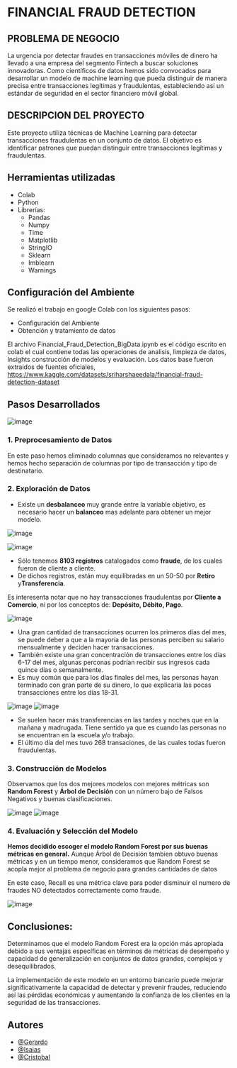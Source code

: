 # FINANCIAL FRAUD DETECTION

## PROBLEMA DE NEGOCIO

La urgencia por detectar fraudes en transacciones móviles de dinero ha llevado a una empresa del segmento Fintech a buscar soluciones innovadoras. Como científicos de datos hemos sido convocados para desarrollar un modelo de machine learning que pueda distinguir de manera precisa entre transacciones legítimas y fraudulentas, estableciendo así un estándar de seguridad en el sector financiero móvil global.

## DESCRIPCION DEL PROYECTO

Este proyecto utiliza técnicas de Machine Learning para detectar transacciones fraudulentas en un conjunto de datos. El objetivo es identificar patrones que puedan distinguir entre transacciones legítimas y fraudulentas.

## Herramientas utilizadas
- Colab
- Python
- Librerías:
  - Pandas
  - Numpy
  - Time
  - Matplotlib
  - StringIO
  - Sklearn
  - Imblearn
  - Warnings

## Configuración del Ambiente
Se realizó el trabajo en google Colab con los siguientes pasos:
- Configuración del Ambiente
- Obtención y tratamiento de datos

El archivo Financial_Fraud_Detection_BigData.ipynb es el código escrito en colab el cual contiene todas las operaciones de analisis, limpieza de datos, Insights construcción de modelos y evaluación.
Los datos base fueron extraidos de fuentes oficiales, https://www.kaggle.com/datasets/sriharshaeedala/financial-fraud-detection-dataset

## Pasos Desarrollados
![image](https://github.com/TigerXHero/Financial-Fraud-Detection/blob/main/images/pasos.png)

### 1. Preprocesamiento de Datos
En este paso hemos eliminado columnas que consideramos no relevantes y hemos hecho separación de columnas por tipo de transacción y tipo de destinatario.

### 2. Exploración de Datos

*   Existe un **desbalanceo** muy grande entre la variable objetivo, es necesario hacer un **balanceo** mas adelante para obtener un mejor modelo.

![image](https://github.com/TigerXHero/Financial-Fraud-Detection/blob/main/images/distribucion_fraudes.png)
  
![image](https://github.com/TigerXHero/Financial-Fraud-Detection/blob/main/images/transacciones_x_destinatario.png)

*   Sólo tenemos **8103 registros** catalogados como **fraude**, de los cuales fueron de cliente a cliente.
*   De dichos registros, están muy equilibradas en un 50-50 por  **Retiro** y**Transferencia**.

Es interesenta notar que no hay transacciones fraudulentas por **Cliente a Comercio**, ni por los conceptos de: **Depósito, Débito, Pago**.

![image](https://github.com/TigerXHero/Financial-Fraud-Detection/blob/main/images/transacciones_mes.png)

*   Una gran cantidad de transacciones ocurren los primeros días del mes, se puede deber a que a la mayoría de las personas perciben su salario mensualmente y deciden hacer transacciones.
*   También existe una gran concentración de transacciones entre los días 6-17 del mes, algunas perconas podrían recibir sus ingresos cada quince días o semanalmente.
*   Es muy común que para los días finales del mes, las personas hayan terminado con gran parte de su dinero, lo que explicaría las pocas transacciones entre los días 18-31.

![image](https://github.com/TigerXHero/Financial-Fraud-Detection/blob/main/images/transacciones_fraude.png)
![image](https://github.com/TigerXHero/Financial-Fraud-Detection/blob/main/images/transacciones_rango_horario.png)

*   Se suelen hacer más transferencias en las tardes y noches que en la mañana y madrugada. Tiene sentido ya que es cuando las personas no se encuentran en la escuela y/o trabajo.
*   El último día del mes tuvo 268 transaciones, de las cuales todas fueron fraudulentas.

### 3. Construcción de Modelos
Observamos que los dos mejores modelos con mejores métricas son **Random Forest** y **Árbol de Decisión** con un número bajo de Falsos Negativos y buenas clasificaciones.

![image](https://github.com/TigerXHero/Financial-Fraud-Detection/blob/main/images/matiz_confusion.png)
![image](https://github.com/GeraDLC/Financial_Fraud_Detection/blob/main/Unknown.png)

### 4. Evaluación y Selección del Modelo
**Hemos decidido escoger el modelo Random Forest por sus buenas métricas en general.** Aunque Árbol de Decisión tambien obtuvo buenas métricas y en un tiempo menor, consideramos que Random Forest se acopla mejor al problema de negocio para grandes cantidades de datos

En este caso, Recall es una métrica clave para poder disminuir el numero de fraudes NO detectados correctamente como fraude.

![image](https://github.com/TigerXHero/Financial-Fraud-Detection/blob/main/images/evaluacion_modelos.png)

## Conclusiones:

Determinamos que el modelo Random Forest era la opción más apropiada debido a sus ventajas específicas en términos de métricas de desempeño y capacidad de generalización en conjuntos de datos grandes, complejos y desequilibrados.

La implementación de este modelo en un entorno bancario puede mejorar significativamente la capacidad de detectar y prevenir fraudes, reduciendo así las pérdidas económicas y aumentando la confianza de los clientes en la seguridad de las transacciones.

## Autores

- [@Gerardo](https://github.com/GeraDLC)
- [@Isaias](https://github.com/TigerXHero)
- [@Cristobal]()

